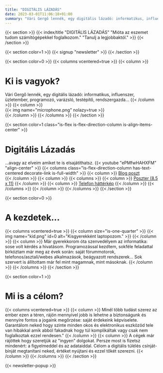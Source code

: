 ```yaml
---
title: "DIGITÁLIS LÁZADÁS"
date: 2023-03-01T11:06:18+01:00
summary: "Vári Gergő lennék, egy digitális lázadó: informatikus, influenszer, üzletember, programozó, varázsló, testépítő, rendszergazda..."
---
```

{{< section >}}
    {{< index/title "DIGITÁLIS LÁZADÁS" "Mióta az eszemet tudom számítógépekkel foglalkozom." "Tanulj a legjobbaktól." >}}
{{< /section >}}

{{< section color=1 >}}
    {{< signup "newsletter" >}}
{{< /section >}}

{{< section color=0 >}}
    {{< columns vcentered=true >}}
        {{< column >}}
            <h1 class="title">Ki is vagyok?</h1>
            Vári Gergő lennék, egy digitális lázadó: informatikus, influenszer, üzletember, programozó, varázsló, testépítő, rendszergazda...
        {{< /column >}}
        {{< column >}}
            <div class="has-text-centered">
                {{< img name="microphone.png" nolazy=true >}}<br/>
            </div>
        {{< /column >}}
    {{< /columns >}}
{{< /section >}}

{{< section color=1 class="is-flex is-flex-direction-column is-align-items-center" >}}
    <h1 class="title">Digitális Lázadás</h1>
    ...avagy az elveim amiket te is elsajátíthatsz.
    {{< youtube "ePMfwHAHXFM" "align-center" >}}
        {{< columns class="is-flex-direction-column has-text-centered decorate-link is-full-width" >}}
            {{< column >}}
                <a href="https://blog.varigergo.hu/posts/what-digital-rebel">Blog poszt</a><br />
            {{< /column >}}
            {{< column >}}
                {{< columns >}}
                    {{< column >}}
                        <a href="/digitalrebel/manifesto-poster.png">Poszter (8.5 x 11)</a>
                    {{< /column >}}
                    {{< column >}}
                        <a href="/digitalrebel/manifesto-mobile.png">Telefon háttérkép</a>
                    {{< /column >}}
                {{< /columns >}}
            {{< /column >}}
        {{< /columns >}}
{{< /section >}}

{{< section color=0 >}}
    <h1 class="title">A kezdetek...</h1>
    {{< columns vcentered=true >}}
        {{< column size="is-one-quarter" >}}
            {{< img name="kid.png" id=0 alt="Kisgyerekként laptopozom." >}}
        {{< /column >}}
        {{< column >}}
Már gyerekkorom óta szenvedélyem az informatika: sose volt kérdés a hivatásom. Programozással kezdtem, sokféle feladattal bírkóztam már meg az évek során: saját fórummotorok, telefonos/asztali/webes alkalmazások, beágyazott rendszerek... Sok szervert is állítottam már fel mint magamnak, mint másoknak.
        {{< /column >}}
    {{< /columns >}}
{{< /section >}}

{{< section color=1 >}}
    <h1 class="title">Mi is a célom?</h1>
    {{< columns vcentered=true >}}
        {{< column >}}
Minél több tudást szerez az ember ezen a téren, rájön mennyivel jobb is lehetne a biztonságunk és mennyire fontos a jogaink megőrzése: saját érdekeink képviselete. Garantálom neked hogy szinte minden okos és elektronikus eszközöd tele van hibákkal amik abból fakadnak hogy túl komplikáltak vagy csak nem foglalkoztak ezzel rendesen."
        {{< /column >}}
        {{< column >}}
A cégek már rájöttek hogy szeretjük az "ingyen" dolgokat. Persze most is fizetsz mindenért: a figyelmeddel és az adataiddal. Célom a digitális túlélés csínját-bínját megtanítani neked, értéket nyújtani és ezzel tőkét szerezni.
        {{< /column >}}
    {{< /columns >}}
{{< /section >}}

{{< newsletter-popup >}}
